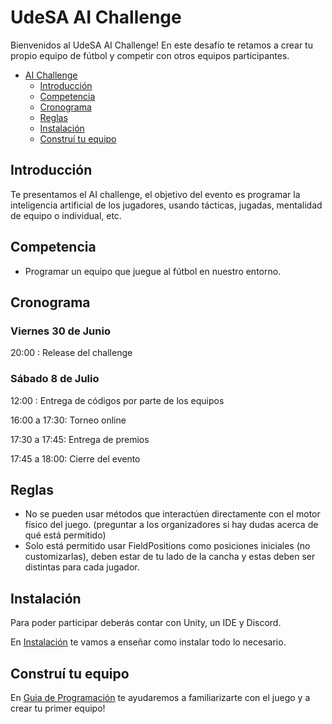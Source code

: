 # UdeSA AI Challenge
 
Bienvenidos al UdeSA AI Challenge! En este desafío te retamos a crear tu propio equipo de fútbol y competir con otros equipos participantes.
 
- [AI Challenge](#ai-challenge)
  - [Introducción](#introducción)
  - [Competencia](#competencia)
  - [Cronograma](#cronograma)
  - [Reglas](#reglas)
  - [Instalación](INSTALACION.md)
  - [Construí tu equipo](GUIA.md)

## Introducción
Te presentamos el AI challenge, el objetivo del evento es programar la inteligencia artificial de los jugadores, usando tácticas, jugadas, mentalidad de equipo o individual, etc.

## Competencia
- Programar un equipo que juegue al fútbol en nuestro entorno.

## Cronograma 

### Viernes 30 de Junio

20:00 : Release del challenge

### Sábado 8 de Julio

12:00 : Entrega de códigos por parte de los equipos

16:00 a 17:30: Torneo online

17:30 a 17:45: Entrega de premios 

17:45 a 18:00: Cierre del evento

## Reglas

- No se pueden usar métodos que interactúen directamente con el motor físico del juego. (preguntar a los organizadores si hay dudas acerca de qué está permitido)
- Solo está permitido usar FieldPositions como posiciones iniciales (no customizarlas), deben estar de tu lado de la cancha y estas deben ser distintas para cada jugador.

## Instalación
Para poder participar deberás contar con Unity, un IDE y Discord.

En [Instalación](INSTALACION.md) te vamos a enseñar como instalar todo lo necesario.

## Construí tu equipo
En [Guia de Programación](GUIA.md) te ayudaremos a familiarizarte con el juego y a crear tu primer equipo!
